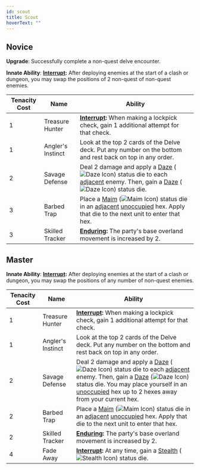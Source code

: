 ```yaml
---
id: scout
title: Scout
hoverText: ""
---
```


## Novice

**Upgrade**: Successfully complete a non-quest delve encounter.

**Innate Ability**: **[Interrupt](/docs/glossary/interrupt):** After deploying enemies at the start of a clash or dungeon, you may swap the positions of 2 non-quest of non-quest enemies.

| Tenacity Cost | Name              | Ability                                                                                                                                                                                                                                                                                                                |
| ------------- | ----------------- | ---------------------------------------------------------------------------------------------------------------------------------------------------------------------------------------------------------------------------------------------------------------------------------------------------------------------- |
| 1             | Treasure Hunter   | **[Interrupt](/docs/glossary/interrupt):** When making a lockpick check, gain 1 additional attempt for that check.                                                                                                                                                                                                     |
| 1             | Angler's Instinct | Look at the top 2 cards of the Delve deck. Put any number on the bottom and rest back on top in any order.                                                                                                                                                                                                             |
| 2             | Savage Defense    | Deal 2 damage and apply a [Daze](/docs/status-effects/daze) (<img src="/icons/daze.svg" alt="Daze Icon" class="icon-svg" />) status die to each [adjacent](/docs/glossary/adjacent) enemy. Then, gain a [Daze](/docs/status-effects/daze) (<img src="/icons/daze.svg" alt="Daze Icon" class="icon-svg" />) status die. |
| 3             | Barbed Trap       | Place a [Maim](/docs/status-effects/maim) (<img src="/icons/maim.svg" alt="Maim Icon" class="icon-svg" />) status die in an [adjacent](/docs/glossary/adjacent) [unoccupied](/docs/glossary/occupied) hex. Apply that die to the next unit to enter that hex.                                                          |
| 3             | Skilled Tracker   | **[Enduring](/docs/glossary/enduring):** The party's base overland movement is increased by 2.                                                                                                                                                                                                                         |

## Master

**Innate Ability**: **[Interrupt](/docs/glossary/interrupt):** After deploying enemies at the start of a clash or dungeon, you may swap the positions of any number of non-quest enemies.

| Tenacity Cost | Name              | Ability                                                                                                                                                                                                                                                                                                                                                                                                                                 |
| ------------- | ----------------- | --------------------------------------------------------------------------------------------------------------------------------------------------------------------------------------------------------------------------------------------------------------------------------------------------------------------------------------------------------------------------------------------------------------------------------------- |
| 1             | Treasure Hunter   | **[Interrupt](/docs/glossary/interrupt):** When making a lockpick check, gain 1 additional attempt for that check.                                                                                                                                                                                                                                                                                                                      |
| 1             | Angler's Instinct | Look at the top 2 cards of the Delve deck. Put any number on the bottom and rest back on top in any order.                                                                                                                                                                                                                                                                                                                              |
| 2             | Savage Defense    | Deal 2 damage and apply a [Daze](/docs/status-effects/daze) (<img src="/icons/daze.svg" alt="Daze Icon" class="icon-svg" />) status die to each [adjacent](/docs/glossary/adjacent) enemy. Then, gain a [Daze](/docs/status-effects/daze) (<img src="/icons/daze.svg" alt="Daze Icon" class="icon-svg" />) status die. You may place yourself in an [unoccupied](/docs/glossary/occupied) hex up to 2 hexes away from your current hex. |
| 2             | Barbed Trap       | Place a [Maim](/docs/status-effects/maim) (<img src="/icons/maim.svg" alt="Maim Icon" class="icon-svg" />) status die in an [adjacent](/docs/glossary/adjacent) [unoccupied](/docs/glossary/occupied) hex. Apply that die to the next unit to enter that hex.                                                                                                                                                                           |
| 2             | Skilled Tracker   | **[Enduring](/docs/glossary/enduring):** The party's base overland movement is increased by 2.                                                                                                                                                                                                                                                                                                                                          |
| 4             | Fade Away         | **[Interrupt](/docs/glossary/interrupt):** At any time, gain a [Stealth](/docs/status-effects/stealth) (<img src="/icons/stealth.svg" alt="Stealth Icon" class="icon-svg" />) status die.                                                                                                                                                                                                                                               |
